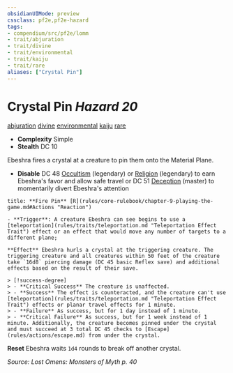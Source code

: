 ```yaml
---
obsidianUIMode: preview
cssclass: pf2e,pf2e-hazard
tags:
- compendium/src/pf2e/lomm
- trait/abjuration
- trait/divine
- trait/environmental
- trait/kaiju
- trait/rare
aliases: ["Crystal Pin"]
---
```

# Crystal Pin *Hazard 20*  
[abjuration](abjuration.md "Abjuration School Trait")  [divine](divine.md "Divine Tradition Trait")  [environmental](environmental.md "Environmental Hazard Trait")  [kaiju](kaiju-frp2.md "Kaiju  Trait")  [rare](rare.md "Rare Rarity Trait")  

- **Complexity** Simple
- **Stealth** DC 10  

Ebeshra fires a crystal at a creature to pin them onto the Material Plane.

- **Disable** DC 48 [Occultism](skills.md#Occultism) (legendary) or [Religion](skills.md#Religion) (legendary) to earn Ebeshra's favor and allow safe travel or DC 51 [Deception](skills.md#Deception) (master) to momentarily divert Ebeshra's attention  

```ad-embed-ability
title: **Fire Pin** [R](rules/core-rulebook/chapter-9-playing-the-game.md#Actions "Reaction")

- **Trigger**: A creature Ebeshra can see begins to use a [teleportation](rules/traits/teleportation.md "Teleportation Effect Trait") effect or an effect that would move any number of targets to a different plane;

**Effect** Ebeshra hurls a crystal at the triggering creature. The triggering creature and all creatures within 50 feet of the creature take `16d8` piercing damage (DC 45 basic Reflex save) and additional effects based on the result of their save.

> [!success-degree] 
> - **Critical Success** The creature is unaffected.
> - **Success** The effect is counteracted, and the creature can't use [teleportation](rules/traits/teleportation.md "Teleportation Effect Trait") effects or planar travel effects for 1 minute.
> - **Failure** As success, but for 1 day instead of 1 minute.
> - **Critical Failure** As success, but for 1 week instead of 1 minute. Additionally, the creature becomes pinned under the crystal and must succeed at 3 total DC 45 checks to [Escape](rules/actions/escape.md) from under the crystal.
```

**Reset** Ebeshra waits `1d4` rounds to break off another crystal.  

*Source: Lost Omens: Monsters of Myth p. 40*